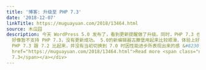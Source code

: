 ```yaml
---
title: '博客: 升级至 PHP 7.3'
date: '2018-12-07'
linkTitle: https://muguayuan.com/2018/13464.html
source: 木瓜园
description: 今天 WordPress 5.0 发布了，看到更新提醒做了升级。同时，PHP 7.3 也在今天发布，也一并做了升级，但是我用的缓存 memcached
  好像暂不支持 PHP 7.3，没有更新成功。 5.0的新编辑器古滕堡用起来比较顺滑，体验上好于旧编辑器，这篇就是通过新编辑器发的。不知道编辑长篇幅的表现如何。
  PHP 7.3 跟 7.2 比起来，并没有当初切换到 7.0 时因性能进步所表现出来的感 &#8230; <div class="more-link mt10"><a
  href="https://muguayuan.com/2018/13464.html">Read more <span class="none">升级至 PHP
  7.3</span></a></div>
---
```

